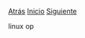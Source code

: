 [Atrás](/Links/PC%20Essentials/LinksPCEssentials/LinksSistemasOperativos/LinksWindows/README.md)
[Inicio](/Links/PC%20Essentials/README.md) 
[Siguiente](/Links/PC%20Essentials/LinksPCEssentials/LinksSistemasOperativos/LinksVM/README.md)

linux op